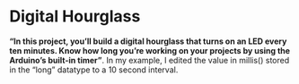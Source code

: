 # Digital Hourglass
**“In this project, you’ll build a digital hourglass that turns on an LED every ten minutes. Know how long you’re working on your projects by using the Arduino’s built-in timer”**. In my example, I edited the value in millis() stored in the “long” datatype to a 10 second interval.
